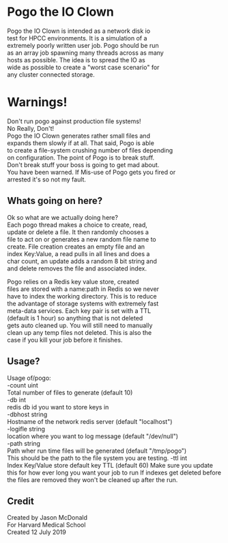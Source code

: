 Pogo the IO Clown
===================

Pogo the IO Clown is intended as a network disk io  
test for HPCC environments. It is a simulation of a  
extremely poorly written user job. Pogo should be run  
as an array job spawning many threads across as many  
hosts as possible. The idea is to spread the IO as  
wide as possible to create a "worst case scenario" for  
any cluster connected storage.  

Warnings!
=========

Don't run pogo against production file systems!  
No Really, Don't!  
Pogo the IO Clown generates rather small files and  
expands them slowly if at all. That said, Pogo is able  
to create a file-system crushing number of files depending  
on configuration. The point of Pogo is to break stuff.  
Don't break stuff your boss is going to get mad about.  
You have been warned. If Mis-use of Pogo gets you fired or  
arrested it's so not my fault.

Whats going on here?
--------------------
Ok so what are we actually doing here?  
Each pogo thread makes a choice to create, read,  
update or delete a file. It then randomly chooses a  
file to act on or generates a new random file name to  
create. File creation creates an empty file and an  
index Key:Value, a read pulls in all lines and does a  
char count, an update adds a random 8 bit string and  
and delete removes the file and associated index.  

Pogo relies on a Redis key value store, created  
files are stored with a name:path in Redis so we never  
have to index the working directory. This is to reduce  
the advantage of storage systems with extremely fast  
meta-data services. Each key pair is set with a TTL  
(default is 1 hour) so anything that is not deleted  
gets auto cleaned up. You will still need to manually  
clean up any temp files not deleted. This is also the  
case if you kill your job before it finishes.

Usage?
------

Usage of/pogo:  
  -count uint  
        Total number of files to generate (default 10)  
  -db int  
        redis db id you want to store keys in  
  -dbhost string  
        Hostname of the network redis server (default "localhost")  
  -logifle string  
        location where you want to log message (default "/dev/null")  
  -path string  
        Path wher run time files will be generated (default "/tmp/pogo")  
	This should be the path to the file system you are testing.
  -ttl int  
        Index Key/Value store default key TTL (default 60)
	Make sure you update this for how ever long you want your job to run
	If indexes get deleted before the files are removed they won't be
	cleaned up after the run.

Credit
-------
Created by Jason McDonald  
For Harvard Medical School  
Created 12 July 2019  
